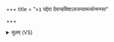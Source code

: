 +++
title = "०३ यद्देवा देवान्हविषाऽयजन्तामर्त्यान्मनसा"

+++
<details><summary>मूलम् (VS)</summary>

यद्दे॒वा दे॒वान्ह॒विषा॑ऽयज॒न्ताम॑र्त्या॒न्मन॒सा म॑र्त्येन।  
मदे॑म॒ तत्र॑ पर॒मे व्यो᳡म॒न्पश्ये॑म॒ तदुदि॑तौ॒ सूर्य॑स्य ॥
</details>